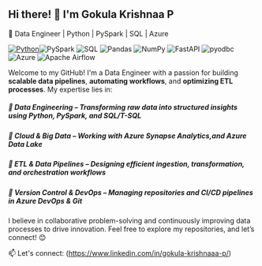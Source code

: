 ## Hi there! 👋 I'm Gokula Krishnaa P
🚀 Data Engineer | Python | PySpark | SQL | Azure

[![Python](https://img.shields.io/badge/Python-3776AB?style=flat&logo=python&logoColor=white)](https://python.org/)![PySpark](https://img.shields.io/badge/PySpark-FDEE21?style=flat&logo=apachespark&logoColor=black)
![SQL](https://img.shields.io/badge/SQL-4479A1?style=flat&logo=postgresql&logoColor=white)
![Pandas](https://img.shields.io/badge/Pandas-150458?style=flat&logo=pandas&logoColor=white)
![NumPy](https://img.shields.io/badge/NumPy-013243?style=flat&logo=numpy&logoColor=white)
![FastAPI](https://img.shields.io/badge/FastAPI-009688?style=flat&logo=fastapi&logoColor=white)
![pyodbc](https://img.shields.io/badge/pyodbc-FFD43B?style=flat&logo=python&logoColor=black)
![Azure](https://img.shields.io/badge/Azure-0078D4?style=flat&logo=microsoftazure&logoColor=white)
![Apache Airflow](https://img.shields.io/badge/Apache%20Airflow-017CEE?style=flat&logo=apacheairflow&logoColor=white)


Welcome to my GitHub! I'm a Data Engineer with a passion for building **scalable data pipelines**, **automating workflows**, and **optimizing ETL processes**. My expertise lies in:

##### 🔹 Data Engineering – Transforming raw data into structured insights using Python, PySpark, and SQL/T-SQL
##### 🔹 Cloud & Big Data – Working with Azure Synapse Analytics,and Azure Data Lake
##### 🔹 ETL & Data Pipelines – Designing efficient ingestion, transformation, and orchestration workflows
##### 🔹 Version Control & DevOps – Managing repositories and CI/CD pipelines in Azure DevOps & Git

I believe in collaborative problem-solving and continuously improving data processes to drive innovation. Feel free to explore my repositories, and let’s connect! 😊

📫 Let's connect: (https://www.linkedin.com/in/gokula-krishnaaa-p/)

